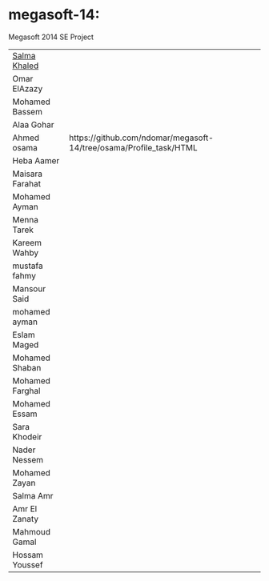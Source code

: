 megasoft-14:
===========

Megasoft 2014 SE Project
<table>
	<tr>
		<td><a href="https://github.com/ndomar/megasoft-14/blob/master/CompanyProfiles/SalmaKhaled/page.html">Salma Khaled</a> </td>
	</tr>
	<tr>
		<td>Omar ElAzazy</td>
	</tr>
	<tr>
		<td>Mohamed Bassem</td>
	</tr>
	<tr>
		<td>Alaa Gohar</td>
	</tr>
	<tr>
		<td>Ahmed osama</td>
		<td>https://github.com/ndomar/megasoft-14/tree/osama/Profile_task/HTML</td>
	</tr>
	<tr>	
		<td>Heba Aamer</td>
	</tr>
	<tr>
		<td>Maisara Farahat</td>
	</tr>
	<tr>
		<td>Mohamed Ayman</td>
	</tr>
	<tr>
		<td>Menna Tarek</td> 
	</tr>
	<tr>
		<td>Kareem Wahby</td>
	</tr>
	<tr>
		<td>mustafa fahmy</td>
	</tr>
	<tr>
		<td>Mansour Said</td>
	</tr>
	<tr>
		<td>mohamed ayman
	</td>
	<tr>
		<td>Eslam Maged</td>
	</tr>
    <tr>
		<td>Mohamed Shaban</td>
	</tr>
	<tr>
		<td>Mohamed Farghal</td>
	</tr>
	<tr>
		<td>Mohamed Essam</td>
	</tr>	
	<tr>
		<td>Sara Khodeir</td>
	</tr>
	<tr>
		<td>Nader Nessem</td>
	</tr>
	<tr> 
		<td>Mohamed Zayan</td>
	</tr>
	<tr>
		<td>Salma Amr</td>
	</tr>
	<tr>
		<td>Amr El Zanaty</td>
	</tr>
	<tr>
		<td>Mahmoud Gamal</td>
	</tr>
	<tr>
		<td>Hossam Youssef</td>
	</tr>
</table>

